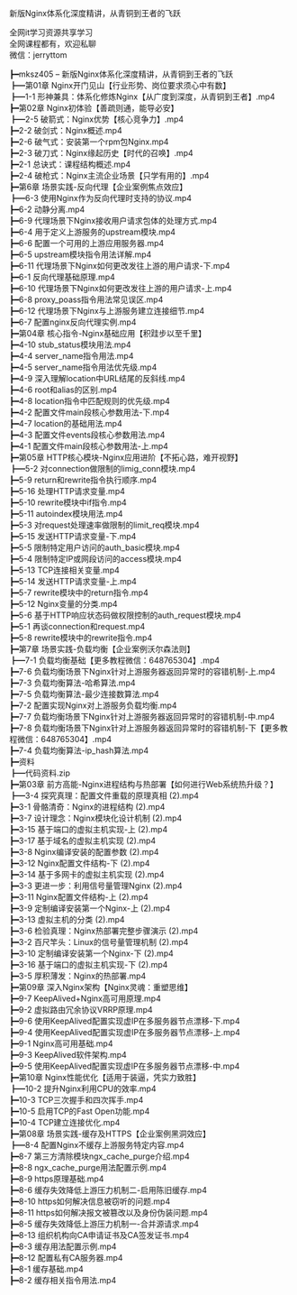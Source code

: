 新版Nginx体系化深度精讲，从青铜到王者的飞跃

全网it学习资源共享学习<br>全网课程都有，欢迎私聊<br>微信：jerryttom<br>

┣━mksz405 – 新版Nginx体系化深度精讲，从青铜到王者的飞跃<br> ┣━第01章 Nginx开门见山【行业形势、岗位要求须心中有数】<br> ┣━1-1 形神兼具：体系化修炼Nginx【从广度到深度，从青铜到王者】.mp4<br> ┣━第02章 Nginx初体验【善疏则通，能导必安】<br> ┣━2-5 破箭式：Nginx优势【核心竞争力】.mp4<br> ┣━2-2 破剑式：Nginx概述.mp4<br> ┣━2-6 破气式：安装第一个rpm包Nginx.mp4<br> ┣━2-3 破刀式：Nginx缘起历史【时代的召唤】.mp4<br> ┣━2-1 总诀式：课程结构概述.mp4<br> ┣━2-4 破枪式：Nginx主流企业场景【只学有用的】.mp4<br> ┣━第6章 场景实践-反向代理【企业案例焦点效应】<br> ┣━6-3 使用Nginx作为反向代理时支持的协议.mp4<br> ┣━6-2 动静分离.mp4<br> ┣━6-9 代理场景下Nginx接收用户请求包体的处理方式.mp4<br> ┣━6-4 用于定义上游服务的upstream模块.mp4<br> ┣━6-6 配置一个可用的上游应用服务器.mp4<br> ┣━6-5 upstream模块指令用法详解.mp4<br> ┣━6-11 代理场景下Nginx如何更改发往上游的用户请求-下.mp4<br> ┣━6-1 反向代理基础原理.mp4<br> ┣━6-10 代理场景下Nginx如何更改发往上游的用户请求-上.mp4<br> ┣━6-8 proxy_poass指令用法常见误区.mp4<br> ┣━6-12 代理场景下Nginx与上游服务建立连接细节.mp4<br> ┣━6-7 配置nginx反向代理实例.mp4<br> ┣━第04章 核心指令-Nginx基础应用【积跬步以至千里】<br> ┣━4-10 stub_status模块用法.mp4<br> ┣━4-4 server_name指令用法.mp4<br> ┣━4-5 server_name指令用法优先级.mp4<br> ┣━4-9 深入理解location中URL结尾的反斜线.mp4<br> ┣━4-6 root和alias的区别.mp4<br> ┣━4-8 location指令中匹配规则的优先级.mp4<br> ┣━4-2 配置文件main段核心参数用法-下.mp4<br> ┣━4-7 location的基础用法.mp4<br> ┣━4-3 配置文件events段核心参数用法.mp4<br> ┣━4-1 配置文件main段核心参数用法-上.mp4<br> ┣━第05章 HTTP核心模块-Nginx应用进阶【不拓心路，难开视野】<br> ┣━5-2 对connection做限制的limig_conn模块.mp4<br> ┣━5-9 return和rewrite指令执行顺序.mp4<br> ┣━5-16 处理HTTP请求变量.mp4<br> ┣━5-10 rewrite模块中if指令.mp4<br> ┣━5-11 autoindex模块用法.mp4<br> ┣━5-3 对request处理速率做限制的limit_req模块.mp4<br> ┣━5-15 发送HTTP请求变量-下.mp4<br> ┣━5-5 限制特定用户访问的auth_basic模块.mp4<br> ┣━5-4 限制特定IP或网段访问的access模块.mp4<br> ┣━5-13 TCP连接相关变量.mp4<br> ┣━5-14 发送HTTP请求变量-上.mp4<br> ┣━5-7 rewrite模块中的return指令.mp4<br> ┣━5-12 Nginx变量的分类.mp4<br> ┣━5-6 基于HTTP响应状态码做权限控制的auth_request模块.mp4<br> ┣━5-1 再谈connection和request.mp4<br> ┣━5-8 rewrite模块中的rewrite指令.mp4<br> ┣━第7章 场景实践-负载均衡【企业案例沃尔森法则】<br> ┣━7-1 负载均衡基础【更多教程微信：648765304】.mp4<br> ┣━7-6 负载均衡场景下Nginx针对上游服务器返回异常时的容错机制-上.mp4<br> ┣━7-3 负载均衡算法-哈希算法.mp4<br> ┣━7-5 负载均衡算法-最少连接数算法.mp4<br> ┣━7-2 配置实现Nginx对上游服务负载均衡.mp4<br> ┣━7-7 负载均衡场景下Nginx针对上游服务器返回异常时的容错机制-中.mp4<br> ┣━7-8 负载均衡场景下Nginx针对上游服务器返回异常时的容错机制-下【更多教程微信：648765304】.mp4<br> ┣━7-4 负载均衡算法-ip_hash算法.mp4<br> ┣━资料<br> ┣━代码资料.zip<br> ┣━第03章 前方高能-Nginx进程结构与热部署【如何进行Web系统热升级？】<br> ┣━3-4 探究真理：配置文件重载的原理真相 (2).mp4<br> ┣━3-1 骨骼清奇：Nginx的进程结构 (2).mp4<br> ┣━3-7 设计理念：Nginx模块化设计机制 (2).mp4<br> ┣━3-15 基于端口的虚拟主机实现-上 (2).mp4<br> ┣━3-17 基于域名的虚拟主机实现 (2).mp4<br> ┣━3-8 Nginx编译安装的配置参数 (2).mp4<br> ┣━3-12 Nginx配置文件结构-下 (2).mp4<br> ┣━3-14 基于多网卡的虚拟主机实现 (2).mp4<br> ┣━3-3 更进一步：利用信号量管理Nginx (2).mp4<br> ┣━3-11 Nginx配置文件结构-上 (2).mp4<br> ┣━3-9 定制编译安装第一个Nginx-上 (2).mp4<br> ┣━3-13 虚拟主机的分类 (2).mp4<br> ┣━3-6 检验真理：Nginx热部署完整步骤演示 (2).mp4<br> ┣━3-2 百尺竿头：Linux的信号量管理机制 (2).mp4<br> ┣━3-10 定制编译安装第一个Nginx-下 (2).mp4<br> ┣━3-16 基于端口的虚拟主机实现-下 (2).mp4<br> ┣━3-5 厚积薄发：Nginx的热部署.mp4<br> ┣━第09章 深入Nginx架构【Nginx灵魂：重塑思维】<br> ┣━9-7 KeepAlived+Nginx高可用原理.mp4<br> ┣━9-2 虚拟路由冗余协议VRRP原理.mp4<br> ┣━9-6 使用KeepAlived配置实现虚IP在多服务器节点漂移-下.mp4<br> ┣━9-4 使用KeepAlived配置实现虚IP在多服务器节点漂移-上.mp4<br> ┣━9-1 Nginx高可用基础.mp4<br> ┣━9-3 KeepAlived软件架构.mp4<br> ┣━9-5 使用KeepAlived配置实现虚IP在多服务器节点漂移-中.mp4<br> ┣━第10章 Nginx性能优化【适用于装逼，凭实力致胜】<br> ┣━10-2 提升Nginx利用CPU的效率.mp4<br> ┣━10-3 TCP三次握手和四次挥手.mp4<br> ┣━10-5 启用TCP的Fast Open功能.mp4<br> ┣━10-4 TCP建立连接优化.mp4<br> ┣━第08章 场景实践-缓存及HTTPS【企业案例黑洞效应】<br> ┣━8-4 配置Nginx不缓存上游服务特定内容.mp4<br> ┣━8-7 第三方清除模块ngx_cache_purge介绍.mp4<br> ┣━8-8 ngx_cache_purge用法配置示例.mp4<br> ┣━8-9 https原理基础.mp4<br> ┣━8-6 缓存失效降低上游压力机制二-启用陈旧缓存.mp4<br> ┣━8-10 https如何解决信息被窃听的问题.mp4<br> ┣━8-11 https如何解决报文被篡改以及身份伪装问题.mp4<br> ┣━8-5 缓存失效降低上游压力机制一-合并源请求.mp4<br> ┣━8-13 组织机构向CA申请证书及CA签发证书.mp4<br> ┣━8-3 缓存用法配置示例.mp4<br> ┣━8-12 配置私有CA服务器.mp4<br> ┣━8-1 缓存基础.mp4<br> ┣━8-2 缓存相关指令用法.mp4